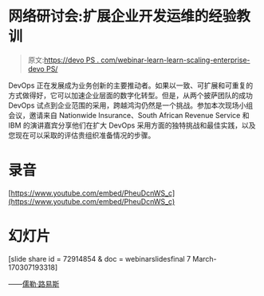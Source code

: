 # 网络研讨会:扩展企业开发运维的经验教训

> 原文:[https://devo PS . com/webinar-learn-learn-scaling-enterprise-devo PS/](https://devops.com/webinar-lesson-learned-scaling-enterprise-devops/)

DevOps 正在发展成为业务创新的主要推动者。如果以一致、可扩展和可重复的方式做得好，它可以加速企业层面的数字化转型。但是，从两个披萨团队的成功 DevOps 试点到企业范围的采用，跨越鸿沟仍然是一个挑战。参加本次现场小组会议，邀请来自 Nationwide Insurance、South African Revenue Service 和 IBM 的演讲嘉宾分享他们在扩大 DevOps 采用方面的独特挑战和最佳实践，以及您现在可以采取的评估贵组织准备情况的步骤。

# 录音

[https://www.youtube.com/embed/PheuDcnWS_c](https://www.youtube.com/embed/PheuDcnWS_c)

# 幻灯片

[slide share id = 72914854 & doc = webinarslidesfinal 7 March-170307193318]

——[儒勒·路易斯](https://devops.com/author/jules/)